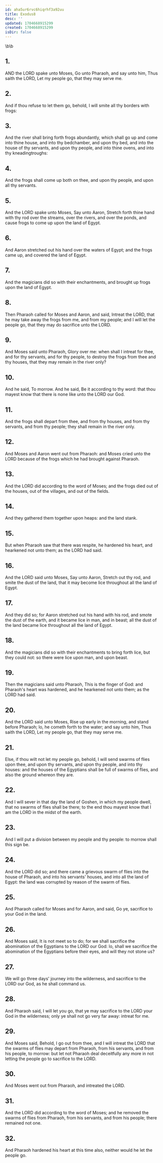 ```yaml
---
id: aha5ur6rvc6hiqrhf3a92uu
title: Exodus8
desc: ''
updated: 1704668915299
created: 1704668915299
isDir: false
---
```

\b\b
## 1.
AND the LORD spake unto Moses, Go unto Pharaoh, and say unto him, Thus saith the LORD, Let my people go, that they may serve me.
## 2.
And if thou refuse to let them go, behold, I will smite all thy borders with frogs:
## 3.
And the river shall bring forth frogs abundantly, which shall go up and come into thine house, and into thy bedchamber, and upon thy bed, and into the house of thy servants, and upon thy people, and into thine ovens, and into thy kneadingtroughs:
## 4.
And the frogs shall come up both on thee, and upon thy people, and upon all thy servants.
## 5.
And the LORD spake unto Moses, Say unto Aaron, Stretch forth thine hand with thy rod over the streams, over the rivers, and over the ponds, and cause frogs to come up upon the land of Egypt.
## 6.
And Aaron stretched out his hand over the waters of Egypt; and the frogs came up, and covered the land of Egypt.
## 7.
And the magicians did so with their enchantments, and brought up frogs upon the land of Egypt.
## 8.
Then Pharaoh called for Moses and Aaron, and said, Intreat the LORD, that he may take away the frogs from me, and from my people; and I will let the people go, that they may do sacrifice unto the LORD.
## 9.
And Moses said unto Pharaoh, Glory over me: when shall I intreat for thee, and for thy servants, and for thy people, to destroy the frogs from thee and thy houses, that they may remain in the river only?
## 10.
And he said, To morrow.  And he said, Be it according to thy word: that thou mayest know that there is none like unto the LORD our God.
## 11.
And the frogs shall depart from thee, and from thy houses, and from thy servants, and from thy people; they shall remain in the river only.
## 12.
And Moses and Aaron went out from Pharaoh: and Moses cried unto the LORD because of the frogs which he had brought against Pharaoh.
## 13.
And the LORD did according to the word of Moses; and the frogs died out of the houses, out of the villages, and out of the fields.
## 14.
And they gathered them together upon heaps: and the land stank.
## 15.
But when Pharaoh saw that there was respite, he hardened his heart, and hearkened not unto them; as the LORD had said.
## 16.
And the LORD said unto Moses, Say unto Aaron, Stretch out thy rod, and smite the dust of the land, that it may become lice throughout all the land of Egypt.
## 17.
And they did so; for Aaron stretched out his hand with his rod, and smote the dust of the earth, and it became lice in man, and in beast; all the dust of the land became lice throughout all the land of Egypt.
## 18.
And the magicians did so with their enchantments to bring forth lice, but they could not: so there were lice upon man, and upon beast.
## 19.
Then the magicians said unto Pharaoh, This is the finger of God: and Pharaoh's heart was hardened, and he hearkened not unto them; as the LORD had said.
## 20.
And the LORD said unto Moses, Rise up early in the morning, and stand before Pharaoh; lo, he cometh forth to the water; and say unto him, Thus saith the LORD, Let my people go, that they may serve me.
## 21.
Else, if thou wilt not let my people go, behold, I will send swarms of flies upon thee, and upon thy servants, and upon thy people, and into thy houses: and the houses of the Egyptians shall be full of swarms of flies, and also the ground whereon they are.
## 22.
And I will sever in that day the land of Goshen, in which my people dwell, that no swarms of flies shall be there; to the end thou mayest know that I am the LORD in the midst of the earth.
## 23.
And I will put a division between my people and thy people: to morrow shall this sign be.
## 24.
And the LORD did so; and there came a grievous swarm of flies into the house of Pharaoh, and into his servants' houses, and into all the land of Egypt: the land was corrupted by reason of the swarm of flies.
## 25.
And Pharaoh called for Moses and for Aaron, and said, Go ye, sacrifice to your God in the land.
## 26.
And Moses said, It is not meet so to do; for we shall sacrifice the abomination of the Egyptians to the LORD our God: lo, shall we sacrifice the abomination of the Egyptians before their eyes, and will they not stone us?
## 27.
We will go three days' journey into the wilderness, and sacrifice to the LORD our God, as he shall command us.
## 28.
And Pharaoh said, I will let you go, that ye may sacrifice to the LORD your God in the wilderness; only ye shall not go very far away: intreat for me.
## 29.
And Moses said, Behold, I go out from thee, and I will intreat the LORD that the swarms of flies may depart from Pharaoh, from his servants, and from his people, to morrow: but let not Pharaoh deal deceitfully any more in not letting the people go to sacrifice to the LORD.
## 30.
And Moses went out from Pharaoh, and intreated the LORD.
## 31.
And the LORD did according to the word of Moses; and he removed the swarms of flies from Pharaoh, from his servants, and from his people; there remained not one.
## 32.
And Pharaoh hardened his heart at this time also, neither would he let the people go.
